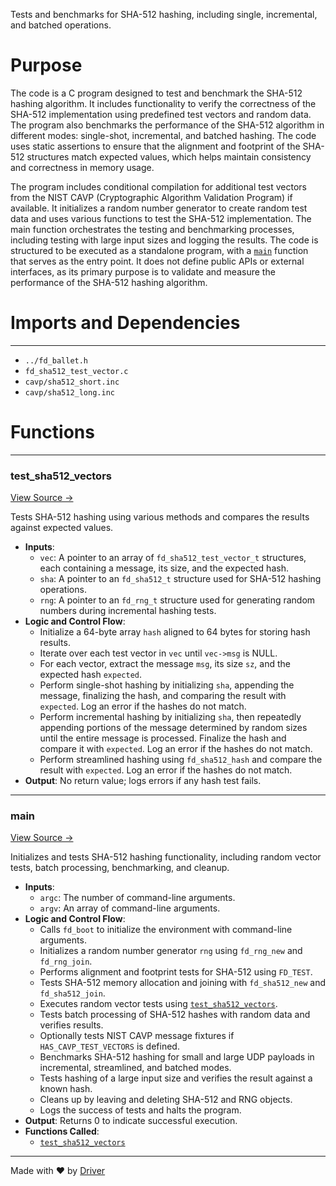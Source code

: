 <!--------------------------------------------------------------------------------->
<!-- IMPORTANT: This file is auto-generated by Driver (https://driver.ai). -------->
<!-- Manual edits may be overwritten on future commits. --------------------------->
<!--------------------------------------------------------------------------------->

Tests and benchmarks for SHA-512 hashing, including single, incremental, and batched operations.

# Purpose
The code is a C program designed to test and benchmark the SHA-512 hashing algorithm. It includes functionality to verify the correctness of the SHA-512 implementation using predefined test vectors and random data. The program also benchmarks the performance of the SHA-512 algorithm in different modes: single-shot, incremental, and batched hashing. The code uses static assertions to ensure that the alignment and footprint of the SHA-512 structures match expected values, which helps maintain consistency and correctness in memory usage.

The program includes conditional compilation for additional test vectors from the NIST CAVP (Cryptographic Algorithm Validation Program) if available. It initializes a random number generator to create random test data and uses various functions to test the SHA-512 implementation. The main function orchestrates the testing and benchmarking processes, including testing with large input sizes and logging the results. The code is structured to be executed as a standalone program, with a [`main`](<#main>) function that serves as the entry point. It does not define public APIs or external interfaces, as its primary purpose is to validate and measure the performance of the SHA-512 hashing algorithm.
# Imports and Dependencies

---
- `../fd_ballet.h`
- `fd_sha512_test_vector.c`
- `cavp/sha512_short.inc`
- `cavp/sha512_long.inc`


# Functions

---
### test\_sha512\_vectors<!-- {{#callable:test_sha512_vectors}} -->
[View Source →](<../../../../../src/ballet/sha512/test_sha512.c#L18>)

Tests SHA-512 hashing using various methods and compares the results against expected values.
- **Inputs**:
    - ``vec``: A pointer to an array of `fd_sha512_test_vector_t` structures, each containing a message, its size, and the expected hash.
    - ``sha``: A pointer to an `fd_sha512_t` structure used for SHA-512 hashing operations.
    - ``rng``: A pointer to an `fd_rng_t` structure used for generating random numbers during incremental hashing tests.
- **Logic and Control Flow**:
    - Initialize a 64-byte array `hash` aligned to 64 bytes for storing hash results.
    - Iterate over each test vector in `vec` until `vec->msg` is NULL.
    - For each vector, extract the message `msg`, its size `sz`, and the expected hash `expected`.
    - Perform single-shot hashing by initializing `sha`, appending the message, finalizing the hash, and comparing the result with `expected`. Log an error if the hashes do not match.
    - Perform incremental hashing by initializing `sha`, then repeatedly appending portions of the message determined by random sizes until the entire message is processed. Finalize the hash and compare it with `expected`. Log an error if the hashes do not match.
    - Perform streamlined hashing using `fd_sha512_hash` and compare the result with `expected`. Log an error if the hashes do not match.
- **Output**: No return value; logs errors if any hash test fails.


---
### main<!-- {{#callable:main}} -->
[View Source →](<../../../../../src/ballet/sha512/test_sha512.c#L95>)

Initializes and tests SHA-512 hashing functionality, including random vector tests, batch processing, benchmarking, and cleanup.
- **Inputs**:
    - `argc`: The number of command-line arguments.
    - `argv`: An array of command-line arguments.
- **Logic and Control Flow**:
    - Calls `fd_boot` to initialize the environment with command-line arguments.
    - Initializes a random number generator `rng` using `fd_rng_new` and `fd_rng_join`.
    - Performs alignment and footprint tests for SHA-512 using `FD_TEST`.
    - Tests SHA-512 memory allocation and joining with `fd_sha512_new` and `fd_sha512_join`.
    - Executes random vector tests using [`test_sha512_vectors`](<#test_sha512_vectors>).
    - Tests batch processing of SHA-512 hashes with random data and verifies results.
    - Optionally tests NIST CAVP message fixtures if `HAS_CAVP_TEST_VECTORS` is defined.
    - Benchmarks SHA-512 hashing for small and large UDP payloads in incremental, streamlined, and batched modes.
    - Tests hashing of a large input size and verifies the result against a known hash.
    - Cleans up by leaving and deleting SHA-512 and RNG objects.
    - Logs the success of tests and halts the program.
- **Output**: Returns 0 to indicate successful execution.
- **Functions Called**:
    - [`test_sha512_vectors`](<#test_sha512_vectors>)



---
Made with ❤️ by [Driver](https://www.driver.ai/)
